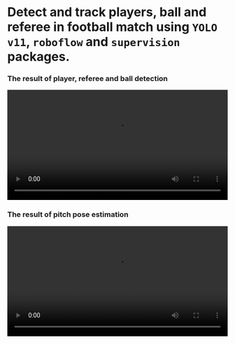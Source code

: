 # Detect and track players, ball and referee in football match using `YOLO v11`, `roboflow` and `supervision` packages.

### The result of player, referee and ball detection

<video src="https://github.com/salehghotbani/Football_Yolo11_Supervision_Roboflow/raw/main/docs/clips/result_team_classification.gif" controls width="100%">
</video>

### The result of pitch pose estimation

<video src="https://github.com/salehghotbani/Football_Yolo11_Supervision_Roboflow/raw/main/docs/clips/result_pitch.gif" controls width="100%">
</video>
